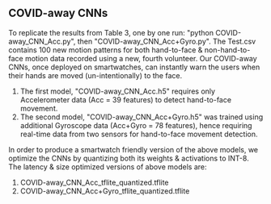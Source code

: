 ## COVID-away CNNs
To replicate the results from Table 3, one by one run: "python COVID-away_CNN_Acc.py", then "COVID-away_CNN_Acc+Gyro.py". The Test.csv contains 100 new motion patterns for both hand-to-face \& non-hand-to-face motion data recorded using a new, fourth volunteer.
Our COVID-away CNNs, once deployed on smartwatches, can instantly warn the users when their hands are moved (un-intentionally) to the face.
1. The first model, "COVID-away_CNN_Acc.h5" requires only Accelerometer data (Acc = 39 features) to detect hand-to-face movement. 
2. The second model, "COVID-away_CNN_Acc+Gyro.h5" was trained using additional Gyroscope data (Acc+Gyro = 78 features), hence requiring real-time data from two sensors for hand-to-face movement detection. 

In order to produce a smartwatch friendly version of the above models, we optimize the CNNs by quantizing both its weights & activations to INT-8. The latency & size optimized versions of above models are:

1. COVID-away_CNN_Acc_tflite_quantized.tflite
2. COVID-away_CNN_Acc+Gyro_tflite_quantized.tflite